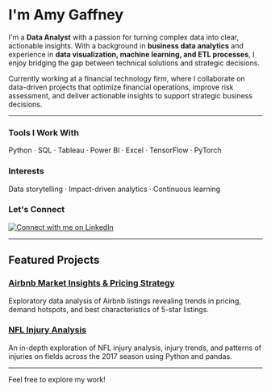 
# I'm Amy Gaffney

I'm a **Data Analyst** with a passion for turning complex data into clear, actionable insights. With a background in **business data analytics** and experience in **data visualization, machine learning, and ETL processes**, I enjoy bridging the gap between technical solutions and strategic decisions.

Currently working at a financial technology firm, where I collaborate on data-driven projects that optimize financial operations, improve risk assessment, and deliver actionable insights to support strategic business decisions.

---

### Tools I Work With
Python · SQL · Tableau · Power BI · Excel · TensorFlow · PyTorch

### Interests
Data storytelling · Impact-driven analytics · Continuous learning

### Let's Connect
[![Connect with me on LinkedIn](https://img.shields.io/badge/LinkedIn-Amy%20Gaffney-blue?style=for-the-badge&logo=linkedin)](https://www.linkedin.com/in/-amygaffney/)

---

## Featured Projects

### [Airbnb Market Insights & Pricing Strategy](https://github.com/agaffney-hub/airbnb-listing-insights)
Exploratory data analysis of Airbnb listings revealing trends in pricing, demand hotspots, and best characteristics of 5-star listings.

### [NFL Injury Analysis](https://github.com/agaffney-hub/final-capstone)
An in-depth exploration of NFL injury analysis, injury trends, and patterns of injuries on fields across the 2017 season using Python and pandas.

---



Feel free to explore my work!
